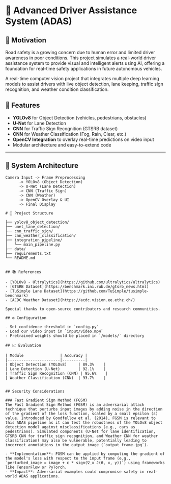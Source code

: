 

# 🚗 Advanced Driver Assistance System (ADAS)

## 🧠 Motivation

Road safety is a growing concern due to human error and limited driver awareness in poor conditions. This project simulates a real-world driver assistance system to provide visual and intelligent alerts using AI, offering a foundation for real-time safety applications in future autonomous vehicles.


A real-time computer vision project that integrates multiple deep learning models to assist drivers with live object detection, lane keeping, traffic sign recognition, and weather condition classification.

## 📌 Features

- **YOLOv8** for Object Detection (vehicles, pedestrians, obstacles)
- **U-Net** for Lane Detection
- **CNN** for Traffic Sign Recognition (GTSRB dataset)
- **CNN** for Weather Classification (Fog, Rain, Clear, etc.)
- **OpenCV Integration** to overlay real-time predictions on video input
- Modular architecture and easy-to-extend code

---

## 🧱 System Architecture

```plaintext
Camera Input -> Frame Preprocessing
      -> YOLOv8 (Object Detection)
      -> U-Net (Lane Detection)
      -> CNN (Traffic Sign)
      -> CNN (Weather)
      -> OpenCV Overlay & UI
      -> Final Display

# 📁 Project Structure

├── yolov8_object_detection/
├── unet_lane_detection/
├── cnn_traffic_sign/
├── cnn_weather_classification/
├── integration_pipeline/
│   └── main_pipeline.py
├── data/
├── requirements.txt
└── README.md


## 📚 References

- [YOLOv8 - Ultralytics](https://github.com/ultralytics/ultralytics)
- [GTSRB Dataset](https://benchmark.ini.rub.de/gtsrb_news.html)
- [TuSimple Lane Dataset](https://github.com/TuSimple/tusimple-benchmark)
- [ACDC Weather Dataset](https://acdc.vision.ee.ethz.ch/)

Special thanks to open-source contributors and research communities.

## ⚙️ Configuration

- Set confidence threshold in `config.py`
- Load our video input in `input/video.mp4`
- Pretrained weights should be placed in `/models/` directory

## 📈 Evaluation

| Module                | Accuracy |
|-----------------------|----------|
| Object Detection (YOLOv8)     | 89.3%    |
| Lane Detection (U-Net)        | 92.1%    |
| Traffic Sign Recognition (CNN) | 95.6%    |
| Weather Classification (CNN)  | 93.7%    |


## Security Considerations

### Fast Gradient Sign Method (FGSM)
The Fast Gradient Sign Method (FGSM) is an adversarial attack technique that perturbs input images by adding noise in the direction of the gradient of the loss function, scaled by a small epsilon (ε) value. Introduced by Goodfellow et al. (2014), FGSM is relevant to this ADAS pipeline as it can test the robustness of the YOLOv8 object detection model against misclassifications (e.g., cars as pedestrians). Simulated components (U-Net for lane identification, GTSRB CNN for traffic sign recognition, and Weather CNN for weather classification) may also be vulnerable, potentially leading to incorrect annotations in the output image (`output_frame.jpg`).

- **Implementation**: FGSM can be applied by computing the gradient of the model's loss with respect to the input frame (e.g., `perturbed_image = image + ε * sign(∇_x J(θ, x, y))`) using frameworks like TensorFlow or PyTorch.
- **Impact**: Adversarial examples could compromise safety in real-world ADAS applications.


